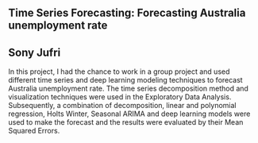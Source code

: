 ## Time Series Forecasting: Forecasting Australia unemployment rate

## Sony Jufri

In this project, I had the chance to work in a group project and used different time series and deep learning modeling techniques to forecast Australia unemployment rate. The time series decomposition method and visualization techniques were used in the Exploratory Data Analysis. Subsequently, a combination of decomposition, linear and polynomial regression, Holts Winter, Seasonal ARIMA and deep learning models were used to make the forecast and the results were evaluated by their Mean Squared Errors.